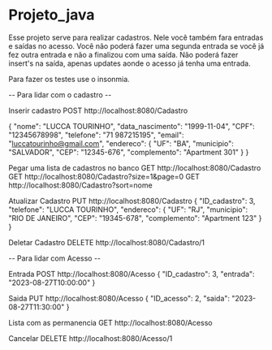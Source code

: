 # Projeto_java
Esse projeto serve para realizar cadastros.
Nele você também fara entradas e saídas no acesso.
Você não poderá fazer uma segunda entrada se você já fez outra entrada e não a finalizou com uma saída.
Não poderá fazer insert's na saída, apenas updates aonde o acesso já tenha uma entrada.


Para fazer os testes use o insonmia.

-- Para lidar com o cadastro --

Inserir cadastro
POST http://localhost:8080/Cadastro

{
  "nome": "LUCCA TOURINHO",
  "data_nascimento": "1999-11-04",
  "CPF": "12345678998",
  "telefone": "71 987215195",
  "email": "luccatourinho@gmail.com",
  "endereco": {
    "UF": "BA",
    "municipio": "SALVADOR",
    "CEP": "12345-676",
    "complemento": "Apartment 301"
  }
}

Pegar uma lista de cadastros no banco
GET http://localhost:8080/Cadastro
GET http://localhost:8080/Cadastro?size=1&page=0
GET http://localhost:8080/Cadastro?sort=nome

Atualizar Cadastro
PUT http://localhost:8080/Cadastro
{
  "ID_cadastro": 3,
  "telefone": "LUCCA TOURINHO",
  "endereco": {
    "UF": "RJ",
    "municipio": "RIO DE JANEIRO",
    "CEP": "19345-678",
    "complemento": "Apartment 123"
  }
}

Deletar Cadastro
DELETE http://localhost:8080/Cadastro/1


-- Para lidar com Acesso --

Entrada
POST http://localhost:8080/Acesso
{
  "ID_cadastro": 3,
  "entrada": "2023-08-27T10:00:00"
}


Saida
PUT http://localhost:8080/Acesso
{
  "ID_acesso": 2,
  "saida": "2023-08-27T11:30:00"
}


Lista com as permanencia
GET http://localhost:8080/Acesso

Cancelar
DELETE http://localhost:8080/Acesso/1






